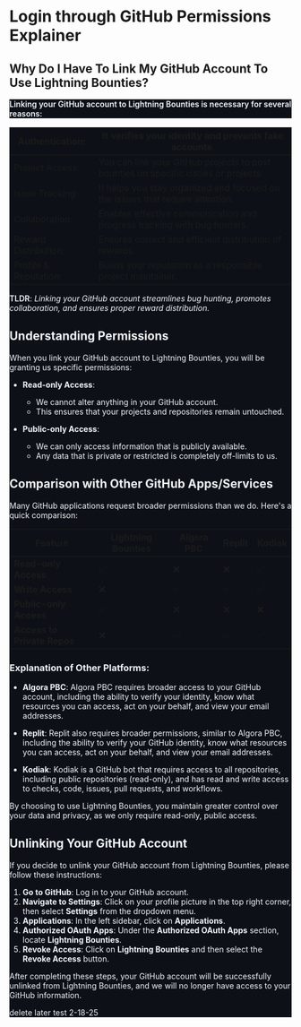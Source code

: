 # Login through GitHub Permissions Explainer

## Why Do I Have To Link My GitHub Account To Use Lightning Bounties?

<html>
<body>
<!--StartFragment--><p dir="auto" style="box-sizing: border-box; margin-top: 0px; margin-bottom: var(--base-size-16); color: rgb(240, 246, 252); font-family: -apple-system, BlinkMacSystemFont, &quot;Segoe UI&quot;, &quot;Noto Sans&quot;, Helvetica, Arial, sans-serif, &quot;Apple Color Emoji&quot;, &quot;Segoe UI Emoji&quot;; font-size: 14px; font-style: normal; font-variant-ligatures: normal; font-variant-caps: normal; font-weight: 400; letter-spacing: normal; orphans: 2; text-align: start; text-indent: 0px; text-transform: none; widows: 2; word-spacing: 0px; -webkit-text-stroke-width: 0px; white-space: normal; background-color: rgb(13, 17, 23); text-decoration-thickness: initial; text-decoration-style: initial; text-decoration-color: initial;"><strong style="box-sizing: border-box; font-weight: var(--base-text-weight-semibold, 600);">Linking your GitHub account to Lightning Bounties is necessary for several reasons:</strong></p><markdown-accessiblity-table data-catalyst="" style="box-sizing: border-box; display: block; color: rgb(240, 246, 252); font-family: -apple-system, BlinkMacSystemFont, &quot;Segoe UI&quot;, &quot;Noto Sans&quot;, Helvetica, Arial, sans-serif, &quot;Apple Color Emoji&quot;, &quot;Segoe UI Emoji&quot;; font-size: 14px; font-style: normal; font-variant-ligatures: normal; font-variant-caps: normal; font-weight: 400; letter-spacing: normal; orphans: 2; text-align: start; text-indent: 0px; text-transform: none; widows: 2; word-spacing: 0px; -webkit-text-stroke-width: 0px; white-space: normal; background-color: rgb(13, 17, 23); text-decoration-thickness: initial; text-decoration-style: initial; text-decoration-color: initial;">

Authentication: | It verifies your identity and prevents fake accounts.
-- | --
​Project Access: | You can link your GitHub projects to post bounties on specific issues or projects.
​​Issue Tracking: | It helps you stay organized and focused on the issues that require attention.
Collaboration: | Enables effective communication and progress tracking with bug hunters.
Reward Distribution: | Ensures correct and efficient distribution of rewards.
Profile & Reputation: | Builds your reputation as a responsible project maintainer.

</markdown-accessiblity-table><p dir="auto" style="box-sizing: border-box; margin-top: 0px; margin-bottom: 0px !important; color: rgb(240, 246, 252); font-family: -apple-system, BlinkMacSystemFont, &quot;Segoe UI&quot;, &quot;Noto Sans&quot;, Helvetica, Arial, sans-serif, &quot;Apple Color Emoji&quot;, &quot;Segoe UI Emoji&quot;; font-size: 14px; font-style: normal; font-variant-ligatures: normal; font-variant-caps: normal; font-weight: 400; letter-spacing: normal; orphans: 2; text-align: start; text-indent: 0px; text-transform: none; widows: 2; word-spacing: 0px; -webkit-text-stroke-width: 0px; white-space: normal; background-color: rgb(13, 17, 23); text-decoration-thickness: initial; text-decoration-style: initial; text-decoration-color: initial;"><strong style="box-sizing: border-box; font-weight: var(--base-text-weight-semibold, 600);">TLDR</strong>:<span> </span><em style="box-sizing: border-box;">Linking your GitHub account streamlines bug hunting, promotes collaboration, and ensures proper reward distribution.</em></p><!--EndFragment-->
</body>
</html>


## Understanding Permissions

When you link your GitHub account to Lightning Bounties, you will be granting us specific permissions:

- **Read-only Access**: 
  - We cannot alter anything in your GitHub account.
  - This ensures that your projects and repositories remain untouched.

- **Public-only Access**: 
  - We can only access information that is publicly available.
  - Any data that is private or restricted is completely off-limits to us.

## Comparison with Other GitHub Apps/Services

Many GitHub applications request broader permissions than we do. Here's a quick comparison:

| Feature                     | Lightning Bounties | Algora PBC            | Replit                | Kodiak                 |
|-----------------------------|---------------------|--------------------|------------------------|------------------------|
| **Read-only Access**        | ✅                  | ❌                 | ❌                     | ✅                     |
| **Write Access**            | ❌                  | ✅                 | ✅                     | ✅                     |
| **Public-only Access**      | ✅                  | ❌                 | ❌                     | ❌                     |
| **Access to Private Repos** | ❌                  | ✅                 | ✅                     | ✅                     |

### Explanation of Other Platforms:

- **Algora PBC**: Algora PBC requires broader access to your GitHub account, including the ability to verify your identity, know what resources you can access, act on your behalf, and view your email addresses.

- **Replit**: Replit also requires broader permissions, similar to Algora PBC, including the ability to verify your GitHub identity, know what resources you can access, act on your behalf, and view your email addresses.

- **Kodiak**: Kodiak is a GitHub bot that requires access to all repositories, including public repositories (read-only), and has read and write access to checks, code, issues, pull requests, and workflows.

By choosing to use Lightning Bounties, you maintain greater control over your data and privacy, as we only require read-only, public access.

## Unlinking Your GitHub Account

If you decide to unlink your GitHub account from Lightning Bounties, please follow these instructions:

1. **Go to GitHub**: Log in to your GitHub account.
2. **Navigate to Settings**: Click on your profile picture in the top right corner, then select **Settings** from the dropdown menu.
3. **Applications**: In the left sidebar, click on **Applications**.
4. **Authorized OAuth Apps**: Under the **Authorized OAuth Apps** section, locate **Lightning Bounties**.
5. **Revoke Access**: Click on **Lightning Bounties** and then select the **Revoke Access** button.

After completing these steps, your GitHub account will be successfully unlinked from Lightning Bounties, and we will no longer have access to your GitHub information.


delete later
test 2-18-25
